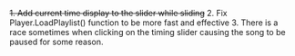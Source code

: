 <s>1. Add current time display to the slider while sliding</s>
2. Fix Player.LoadPlaylist() function to be more fast and effective
3. There is a race sometimes when clicking on the timing slider causing the song to be paused for some reason.
